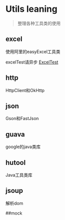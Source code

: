 # Utils leaning

> 整理各种工具类的使用

## excel

使用阿里的easyExcel工具类

excelTest请异步 [ExcelTest](src/main/java/com/zwl/excel/ExcelTest.java)

## http

HttpClient和OkHttp

## json

Gson和FastJson

## guava

google的java类库

## hutool

Java工具类库

## jsoup
解析dom

##mock

